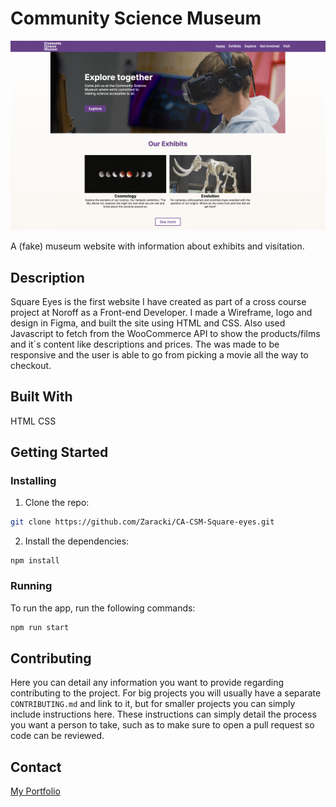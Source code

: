# Community Science Museum

![image](<Images/Skjermbilde 2023-10-11 kl. 11.17.44.png>)

A (fake) museum website with information about exhibits and visitation.

## Description

Square Eyes is the first website I have created as part of a cross course project at Noroff as a Front-end Developer. I made a Wireframe, logo and design in Figma, and built the site using HTML and CSS. Also used Javascript to fetch from the WooCommerce API to show the products/films and it´s content like descriptions and prices. The was made to be responsive and the user is able to go from picking a movie all the way to checkout.


## Built With

HTML
CSS

## Getting Started

### Installing

1. Clone the repo:

```bash
git clone https://github.com/Zaracki/CA-CSM-Square-eyes.git
```

2. Install the dependencies:

```
npm install
```

### Running

To run the app, run the following commands:

```bash
npm run start
```

## Contributing

Here you can detail any information you want to provide regarding contributing to the project. For big projects you will usually have a separate `CONTRIBUTING.md` and link to it, but for smaller projects you can simply include instructions here. These instructions can simply detail the process you want a person to take, such as to make sure to open a pull request so code can be reviewed.

## Contact

[My Portfolio](https://aweide.netlify.app)